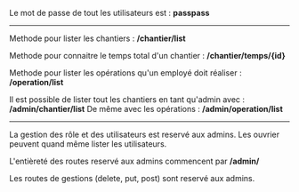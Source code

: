 Le mot de passe de tout les utilisateurs est : **passpass**

----------------------------------------------------------

Methode pour lister les chantiers : **/chantier/list**

Methode pour connaitre le temps total d'un chantier : **/chantier/temps/{id}**

Methode pour lister les opérations qu'un employé doit réaliser : **/operation/list**

Il est possible de lister tout les chantiers en tant qu'admin avec : **/admin/chantier/list**
De même avec les opérations : **/admin/operation/list**

----------------------------------------------------------
La gestion des rôle et des utilisateurs est reservé aux admins. Les ouvrier peuvent quand même lister les utilisateurs.

L'entièreté des routes reservé aux admins commencent par **/admin/**

Les routes de gestions (delete, put, post) sont reservé aux admins.